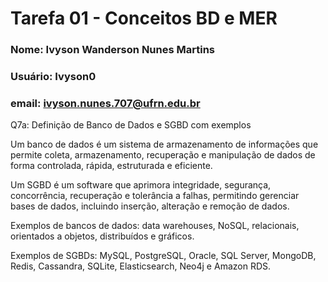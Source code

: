 # Tarefa 01 - Conceitos BD e MER

### Nome: Ivyson Wanderson Nunes Martins
### Usuário: Ivyson0
### email: ivyson.nunes.707@ufrn.edu.br



Q7a: Definição de Banco de Dados e SGBD com exemplos

Um banco de dados é um sistema de armazenamento de informações que permite
coleta, armazenamento, recuperação e manipulação de dados de forma controlada,
rápida, estruturada e eficiente.

Um SGBD é um software que aprimora integridade, segurança, concorrência,
recuperação e tolerância a falhas, permitindo gerenciar bases de dados, 
incluindo inserção, alteração e remoção de dados.

Exemplos de bancos de dados: data warehouses, NoSQL, relacionais, orientados
a objetos, distribuídos e gráficos.

Exemplos de SGBDs: MySQL, PostgreSQL, Oracle, SQL Server, MongoDB, Redis,
Cassandra, SQLite, Elasticsearch, Neo4j e Amazon RDS.
